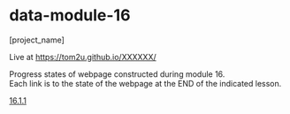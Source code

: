 # data-module-16

[project_name]  

Live at https://tom2u.github.io/XXXXXX/  

Progress states of webpage constructed during module 16.  
Each link is to the state of the webpage at the END of the indicated lesson.  

[16.1.1](https://github.com/tom2u/data-module-16/tree/master/8.1.1)  